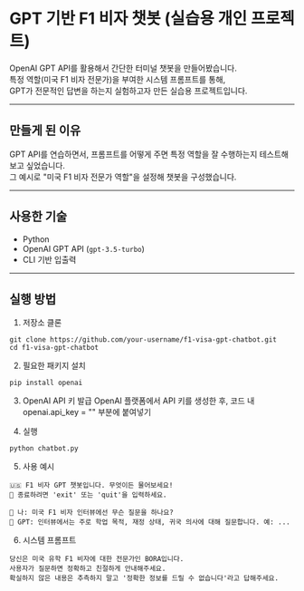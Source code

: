 # GPT 기반 F1 비자 챗봇 (실습용 개인 프로젝트)

OpenAI GPT API를 활용해서 간단한 터미널 챗봇을 만들어봤습니다.  
특정 역할(미국 F1 비자 전문가)을 부여한 시스템 프롬프트를 통해,  
GPT가 전문적인 답변을 하는지 실험하고자 만든 실습용 프로젝트입니다.

---

## 만들게 된 이유

GPT API를 연습하면서, 프롬프트를 어떻게 주면 특정 역할을 잘 수행하는지 테스트해보고 싶었습니다.  
그 예시로 "미국 F1 비자 전문가 역할"을 설정해 챗봇을 구성했습니다.


---

## 사용한 기술

- Python
- OpenAI GPT API (`gpt-3.5-turbo`)
- CLI 기반 입출력

---

## 실행 방법

1. 저장소 클론
```
git clone https://github.com/your-username/f1-visa-gpt-chatbot.git
cd f1-visa-gpt-chatbot
```

2. 필요한 패키지 설치
```
pip install openai
```

3. OpenAI API 키 발급
OpenAI 플랫폼에서 API 키를 생성한 후,
코드 내 openai.api_key = "" 부분에 붙여넣기

4. 실행
```
python chatbot.py
```

5. 사용 예시

```
🇺🇸 F1 비자 GPT 챗봇입니다. 무엇이든 물어보세요!
💬 종료하려면 'exit' 또는 'quit'을 입력하세요.

👤 나: 미국 F1 비자 인터뷰에선 무슨 질문을 하나요?
🤖 GPT: 인터뷰에서는 주로 학업 목적, 재정 상태, 귀국 의사에 대해 질문합니다. 예: ...
```

6. 시스템 프롬프트
```
당신은 미국 유학 F1 비자에 대한 전문가인 BORA입니다.
사용자가 질문하면 정확하고 친절하게 안내해주세요.
확실하지 않은 내용은 추측하지 말고 '정확한 정보를 드릴 수 없습니다'라고 답해주세요.
```